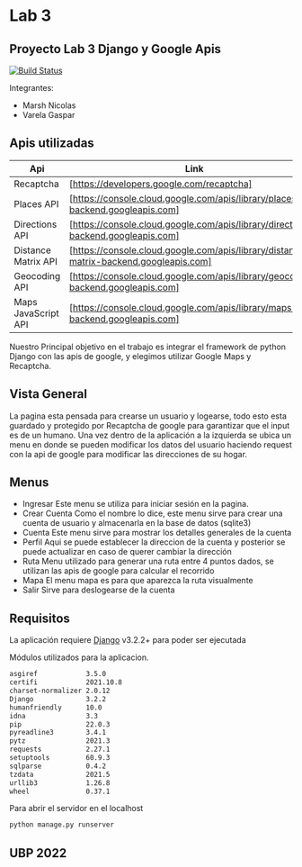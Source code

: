 # Lab 3
## Proyecto Lab 3 Django y Google Apis

[![Build Status](https://travis-ci.org/joemccann/dillinger.svg?branch=master)](https://travis-ci.org/joemccann/dillinger)

Integrantes:
- Marsh Nicolas
- Varela Gaspar

## Apis utilizadas

| Api | Link |
| ------ | ------ |
| Recaptcha | [https://developers.google.com/recaptcha] |
| Places API | [https://console.cloud.google.com/apis/library/places-backend.googleapis.com] |
| Directions API | [https://console.cloud.google.com/apis/library/directions-backend.googleapis.com] |
| Distance Matrix API | [https://console.cloud.google.com/apis/library/distance-matrix-backend.googleapis.com] |
| Geocoding API | [https://console.cloud.google.com/apis/library/geocoding-backend.googleapis.com] |
| Maps JavaScript API | [https://console.cloud.google.com/apis/library/maps-backend.googleapis.com] |

Nuestro Principal objetivo en el trabajo es integrar el framework de python Django con las apis de google, y elegimos
utilizar Google Maps y Recaptcha.

## Vista General
La pagina esta pensada para crearse un usuario y logearse, todo esto esta guardado y protegido por Recaptcha de google
para garantizar que el input es de un humano.
Una vez dentro de la aplicación a la izquierda se ubica un menu en donde se pueden modificar los datos del usuario
haciendo request con la api de google para modificar las direcciones de su hogar.

## Menus
- Ingresar
Este menu se utiliza para iniciar sesión en la pagina.
- Crear Cuenta
Como el nombre lo dice, este menu sirve para crear una cuenta de usuario y almacenarla en la base de datos (sqlite3)
- Cuenta
Este menu sirve para mostrar los detalles generales de la cuenta
- Perfil
Aqui se puede establecer la direccion de la cuenta y posterior se puede actualizar en caso de querer cambiar la dirección
- Ruta
Menu utilizado para generar una ruta entre 4 puntos dados, se utilizan las apis de google para calcular el recorrido
- Mapa
El menu mapa es para que aparezca la ruta visualmente
- Salir
Sirve para deslogearse de la cuenta

## Requisitos

La aplicación requiere [Django](https://www.djangoproject.com/) v3.2.2+ para poder ser ejecutada

Módulos utilizados para la aplicacion.

```sh
asgiref            3.5.0
certifi            2021.10.8
charset-normalizer 2.0.12
Django             3.2.2
humanfriendly      10.0
idna               3.3
pip                22.0.3
pyreadline3        3.4.1
pytz               2021.3
requests           2.27.1
setuptools         60.9.3
sqlparse           0.4.2
tzdata             2021.5
urllib3            1.26.8
wheel              0.37.1
```

Para abrir el servidor en el localhost

```sh
python manage.py runserver
```

## UBP 2022